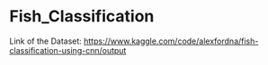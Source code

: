 # Fish_Classification

Link of the Dataset: https://www.kaggle.com/code/alexfordna/fish-classification-using-cnn/output
